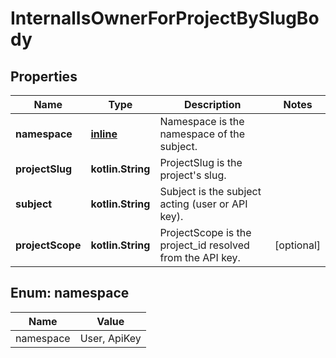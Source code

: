 
# InternalIsOwnerForProjectBySlugBody

## Properties
| Name | Type | Description | Notes |
| ------------ | ------------- | ------------- | ------------- |
| **namespace** | [**inline**](#Namespace) | Namespace is the namespace of the subject. |  |
| **projectSlug** | **kotlin.String** | ProjectSlug is the project&#39;s slug. |  |
| **subject** | **kotlin.String** | Subject is the subject acting (user or API key). |  |
| **projectScope** | **kotlin.String** | ProjectScope is the project_id resolved from the API key. |  [optional] |


<a id="Namespace"></a>
## Enum: namespace
| Name | Value |
| ---- | ----- |
| namespace | User,  ApiKey |



